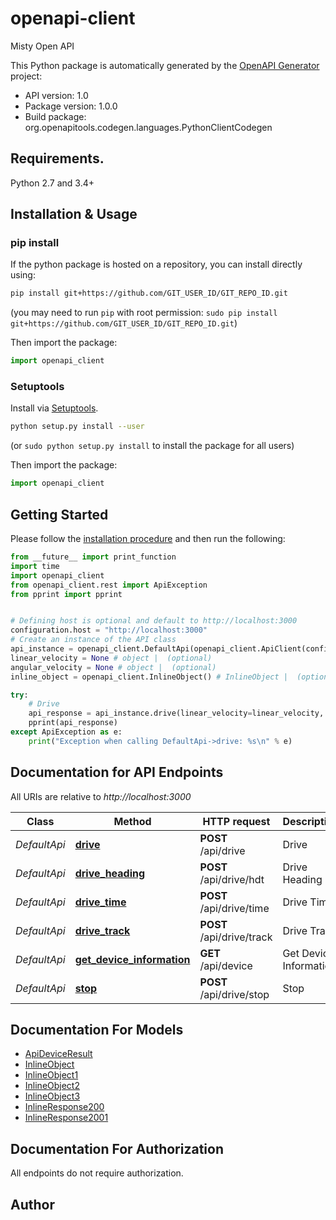 # openapi-client
Misty Open API

This Python package is automatically generated by the [OpenAPI Generator](https://openapi-generator.tech) project:

- API version: 1.0
- Package version: 1.0.0
- Build package: org.openapitools.codegen.languages.PythonClientCodegen

## Requirements.

Python 2.7 and 3.4+

## Installation & Usage
### pip install

If the python package is hosted on a repository, you can install directly using:

```sh
pip install git+https://github.com/GIT_USER_ID/GIT_REPO_ID.git
```
(you may need to run `pip` with root permission: `sudo pip install git+https://github.com/GIT_USER_ID/GIT_REPO_ID.git`)

Then import the package:
```python
import openapi_client 
```

### Setuptools

Install via [Setuptools](http://pypi.python.org/pypi/setuptools).

```sh
python setup.py install --user
```
(or `sudo python setup.py install` to install the package for all users)

Then import the package:
```python
import openapi_client
```

## Getting Started

Please follow the [installation procedure](#installation--usage) and then run the following:

```python
from __future__ import print_function
import time
import openapi_client
from openapi_client.rest import ApiException
from pprint import pprint


# Defining host is optional and default to http://localhost:3000
configuration.host = "http://localhost:3000"
# Create an instance of the API class
api_instance = openapi_client.DefaultApi(openapi_client.ApiClient(configuration))
linear_velocity = None # object |  (optional)
angular_velocity = None # object |  (optional)
inline_object = openapi_client.InlineObject() # InlineObject |  (optional)

try:
    # Drive
    api_response = api_instance.drive(linear_velocity=linear_velocity, angular_velocity=angular_velocity, inline_object=inline_object)
    pprint(api_response)
except ApiException as e:
    print("Exception when calling DefaultApi->drive: %s\n" % e)

```

## Documentation for API Endpoints

All URIs are relative to *http://localhost:3000*

Class | Method | HTTP request | Description
------------ | ------------- | ------------- | -------------
*DefaultApi* | [**drive**](docs/DefaultApi.md#drive) | **POST** /api/drive | Drive
*DefaultApi* | [**drive_heading**](docs/DefaultApi.md#drive_heading) | **POST** /api/drive/hdt | Drive Heading
*DefaultApi* | [**drive_time**](docs/DefaultApi.md#drive_time) | **POST** /api/drive/time | Drive Time
*DefaultApi* | [**drive_track**](docs/DefaultApi.md#drive_track) | **POST** /api/drive/track | Drive Track
*DefaultApi* | [**get_device_information**](docs/DefaultApi.md#get_device_information) | **GET** /api/device | Get Device Information
*DefaultApi* | [**stop**](docs/DefaultApi.md#stop) | **POST** /api/drive/stop | Stop


## Documentation For Models

 - [ApiDeviceResult](docs/ApiDeviceResult.md)
 - [InlineObject](docs/InlineObject.md)
 - [InlineObject1](docs/InlineObject1.md)
 - [InlineObject2](docs/InlineObject2.md)
 - [InlineObject3](docs/InlineObject3.md)
 - [InlineResponse200](docs/InlineResponse200.md)
 - [InlineResponse2001](docs/InlineResponse2001.md)


## Documentation For Authorization

 All endpoints do not require authorization.

## Author




